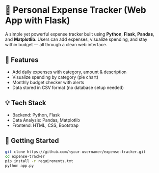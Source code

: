 # 💸 Personal Expense Tracker (Web App with Flask)

A simple yet powerful expense tracker built using **Python**, **Flask**, **Pandas**, and **Matplotlib**. Users can add expenses, visualize spending, and stay within budget — all through a clean web interface.

## 🔧 Features
- Add daily expenses with category, amount & description
- Visualize spending by category (pie chart)
- Monthly budget checker with alerts
- Data stored in CSV format (no database setup needed)

## 💡 Tech Stack
- Backend: Python, Flask
- Data Analysis: Pandas, Matplotlib
- Frontend: HTML, CSS, Bootstrap

## 🚀 Getting Started
```bash
git clone https://github.com/<your-username>/expense-tracker.git
cd expense-tracker
pip install -r requirements.txt
python app.py

